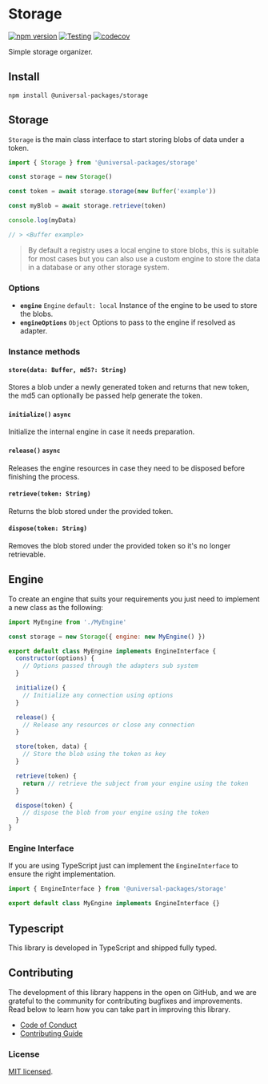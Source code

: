 # Storage

[![npm version](https://badge.fury.io/js/@universal-packages%2Fstorage.svg)](https://www.npmjs.com/package/@universal-packages/storage)
[![Testing](https://github.com/universal-packages/universal-storage/actions/workflows/testing.yml/badge.svg)](https://github.com/universal-packages/universal-storage/actions/workflows/testing.yml)
[![codecov](https://codecov.io/gh/universal-packages/universal-storage/branch/main/graph/badge.svg?token=CXPJSN8IGL)](https://codecov.io/gh/universal-packages/universal-storage)

Simple storage organizer.

## Install

```shell
npm install @universal-packages/storage
```

## Storage

`Storage` is the main class interface to start storing blobs of data under a token.

```js
import { Storage } from '@universal-packages/storage'

const storage = new Storage()

const token = await storage.storage(new Buffer('example'))

const myBlob = await storage.retrieve(token)

console.log(myData)

// > <Buffer example>
```

> By default a registry uses a local engine to store blobs, this is suitable for most cases but you can also use a custom engine to store the data in a database or any other storage system.

### Options

- **`engine`** `Engine` `default: local`
  Instance of the engine to be used to store the blobs.
- **`engineOptions`** `Object`
  Options to pass to the engine if resolved as adapter.

### Instance methods

#### **`store(data: Buffer, md5?: String)`**

Stores a blob under a newly generated token and returns that new token, the md5 can optionally be passed help generate the token.

#### **`initialize()`** **`async`**

Initialize the internal engine in case it needs preparation.

#### **`release()`** **`async`**

Releases the engine resources in case they need to be disposed before finishing the process.

#### **`retrieve(token: String)`**

Returns the blob stored under the provided token.

#### **`dispose(token: String)`**

Removes the blob stored under the provided token so it's no longer retrievable.

## Engine

To create an engine that suits your requirements you just need to implement a new class as the following:

```js
import MyEngine from './MyEngine'

const storage = new Storage({ engine: new MyEngine() })
```

```js
export default class MyEngine implements EngineInterface {
  constructor(options) {
    // Options passed through the adapters sub system
  }

  initialize() {
    // Initialize any connection using options
  }

  release() {
    // Release any resources or close any connection
  }

  store(token, data) {
    // Store the blob using the token as key
  }

  retrieve(token) {
    return // retrieve the subject from your engine using the token
  }

  dispose(token) {
    // dispose the blob from your engine using the token
  }
}
```

### Engine Interface

If you are using TypeScript just can implement the `EngineInterface` to ensure the right implementation.

```ts
import { EngineInterface } from '@universal-packages/storage'

export default class MyEngine implements EngineInterface {}
```

## Typescript

This library is developed in TypeScript and shipped fully typed.

## Contributing

The development of this library happens in the open on GitHub, and we are grateful to the community for contributing bugfixes and improvements. Read below to learn how you can take part in improving this library.

- [Code of Conduct](./CODE_OF_CONDUCT.md)
- [Contributing Guide](./CONTRIBUTING.md)

### License

[MIT licensed](./LICENSE).
